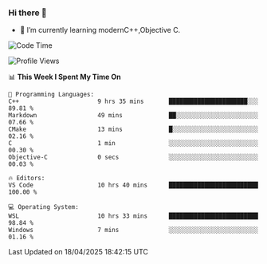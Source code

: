 ### Hi there 👋
- 🌱 I’m currently learning modernC++,Objective C.
<!--
**Asukaki7/Asukaki7** is a ✨ _special_ ✨ repository because its `README.md` (this file) appears on your GitHub profile.

Here are some ideas to get you started:

- 🔭 I’m currently working on ...
- 🌱 I’m currently learning ...
- 👯 I’m looking to collaborate on ...
- 🤔 I’m looking for help with ...
- 💬 Ask me about ...
- 📫 How to reach me: ...
- 😄 Pronouns: ...
- ⚡ Fun fact: ...
-->
<!--START_SECTION:waka-->
![Code Time](http://img.shields.io/badge/Code%20Time-529%20hrs%2030%20mins-blue)

![Profile Views](http://img.shields.io/badge/Profile%20Views-1-blue)

📊 **This Week I Spent My Time On** 

```text
💬 Programming Languages: 
C++                      9 hrs 35 mins       ██████████████████████░░░   89.81 % 
Markdown                 49 mins             ██░░░░░░░░░░░░░░░░░░░░░░░   07.66 % 
CMake                    13 mins             █░░░░░░░░░░░░░░░░░░░░░░░░   02.16 % 
C                        1 min               ░░░░░░░░░░░░░░░░░░░░░░░░░   00.30 % 
Objective-C              0 secs              ░░░░░░░░░░░░░░░░░░░░░░░░░   00.03 % 

🔥 Editors: 
VS Code                  10 hrs 40 mins      █████████████████████████   100.00 % 

💻 Operating System: 
WSL                      10 hrs 33 mins      █████████████████████████   98.84 % 
Windows                  7 mins              ░░░░░░░░░░░░░░░░░░░░░░░░░   01.16 % 
```


 Last Updated on 18/04/2025 18:42:15 UTC
<!--END_SECTION:waka-->
